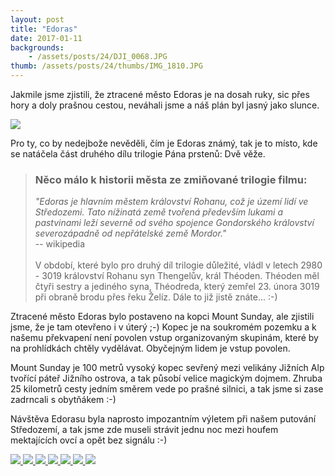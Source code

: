 ```yaml
---
layout: post
title: "Edoras"
date: 2017-01-11
backgrounds:
    - /assets/posts/24/DJI_0068.JPG
thumb: /assets/posts/24/thumbs/IMG_1810.JPG
---
```


Jakmile jsme zjistili, že ztracené město Edoras je na dosah ruky, sic přes hory a doly prašnou cestou, neváhali jsme a náš plán byl jasný jako slunce.

<a href="/assets/posts/24/DJI_0068.JPG" title="Mount Sunday">
	<img src="/assets/posts/24/thumbs/DJI_0068.JPG">
</a>

Pro ty, co by nedejbože nevěděli, čím je Edoras známý, tak je to místo, kde se natáčela část druhého dílu trilogie Pána prstenů: Dvě věže.

> ### Něco málo k historii města ze zmiňované trilogie filmu:
> *"Edoras je hlavním městem království Rohanu, což je území lidí ve Středozemi. Tato nížinatá země tvořená především lukami a pastvinami leží severně od svého spojence Gondorského království severozápadně od nepřátelské země Mordor."*
> <br> -- wikipedia <br> <br>
> V období, které bylo pro druhý díl trilogie důležité, vládl v letech 2980 - 3019 království Rohanu syn Thengelův, král Théoden. Théoden měl čtyři sestry a jediného syna, Théodreda, který zemřel 23. února 3019 při obraně brodu přes řeku Želíz. Dále to již jistě znáte... :-)

Ztracené město Edoras bylo postaveno na kopci Mount Sunday, ale zjistili jsme, že je tam otevřeno i v úterý ;-) Kopec je na soukromém pozemku a k našemu překvapení není povolen vstup organizovaným skupinám, které by na prohlídkách chtěly vydělávat. Obyčejným lidem je vstup povolen.

Mount Sunday je 100 metrů vysoký kopec sevřený mezi velikány Jižních Alp tvořící páteř Jižního ostrova, a tak působí velice magickým dojmem. Zhruba 25 kilometrů cesty jedním směrem vede po prašné silnici, a tak jsme si zase zadrncali s obytňákem :-)

Návštěva Edorasu byla naprosto impozantním výletem při našem putování Středozemí, a tak jsme zde museli strávit jednu noc mezi houfem mektajících ovcí a opět bez signálu :-)

<a href="/assets/posts/24/IMG_1783.JPG" title="Princezna Eowyn">
	<img src="/assets/posts/24/thumbs/IMG_1783.JPG">
</a>

<a href="/assets/posts/24/IMG_1789.JPG" title="'Padací most'">
	<img src="/assets/posts/24/thumbs/IMG_1789.JPG">
</a>

<a href="/assets/posts/24/IMG_1806.JPG" title="Vrchol dobyt">
	<img src="/assets/posts/24/thumbs/IMG_1806.JPG">
</a>

<a href="/assets/posts/24/IMG_1810.JPG" title="Selfie">
	<img src="/assets/posts/24/thumbs/IMG_1810.JPG">
</a>

<a href="/assets/posts/24/IMG_1815.JPG" title="Princezna Eowyn">
	<img src="/assets/posts/24/thumbs/IMG_1815.JPG">
</a>

<a href="/assets/posts/24/IMG_1839.JPG" title="Palouček pod vrcholem">
	<img src="/assets/posts/24/thumbs/IMG_1839.JPG">
</a>

<a href="/assets/posts/24/IMG_1879.JPG" title="Pouštíme drona">
	<img src="/assets/posts/24/thumbs/IMG_1879.JPG">
</a>